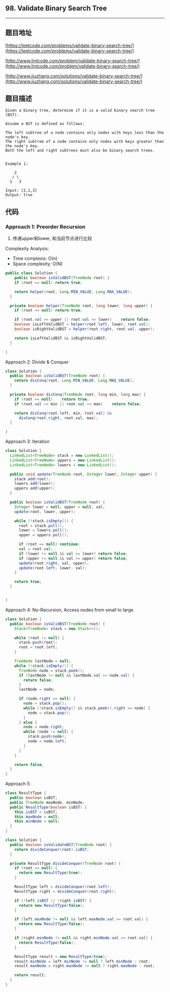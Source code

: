 ## 98. Validate Binary Search Tree

----
## 题目地址

[https://leetcode.com/problems/validate-binary-search-tree/](https://leetcode.com/problems/validate-binary-search-tree/)

[http://www.lintcode.com/problem/validate-binary-search-tree/](http://www.lintcode.com/problem/validate-binary-search-tree/)

[http://www.jiuzhang.com/solutions/validate-binary-search-tree/](http://www.jiuzhang.com/solutions/validate-binary-search-tree/)

## 题目描述

```text
Given a binary tree, determine if it is a valid binary search tree (BST).

Assume a BST is defined as follows:

The left subtree of a node contains only nodes with keys less than the node's key.
The right subtree of a node contains only nodes with keys greater than the node's key.
Both the left and right subtrees must also be binary search trees.


Example 1:

    2
   / \
  1   3

Input: [2,1,3]
Output: true
```

## 代码

### Approach 1: Preorder Recursion

1. 传递upper和lower, 和当前节点进行比较

Complexity Analysis:

* Time complexis: O\(n\)
* Space complexity: O\(N\)

```java
public class Solution {
    public boolean isValidBST(TreeNode root) {
    if (root == null) return true;

    return helper(root, Long.MIN_VALUE, Long.MAX_VALUE);
  }

  private boolean helper(TreeNode root, long lower, long upper) {
    if (root == null) return true;

    if (root.val >= upper || root.val <= lower)    return false;
    boolean isLeftValidBST = helper(root.left, lower, root.val);
    boolean isRightValidBST = helper(root.right, root.val, upper);

    return isLeftValidBST && isRightValidBST;
  }

}
```

Approach 2: Divide & Conquer

```java
class Solution {
  public boolean isValidBST(TreeNode root) {
    return divConq(root, Long.MIN_VALUE, Long.MAX_VALUE);
  }

  private boolean divConq(TreeNode root, long min, long max) {
    if (root == null)    return true;
    if (root.val <= min || root.val >= max)    return false;

    return divConq(root.left, min, root.val) && 
      divConq(root.right, root.val, max);
  }

}
```

Approach 3: Iteration

```java
class Solution {
  LinkedList<TreeNode> stack = new LinkedList();
  LinkedList<TreeNode> uppers = new LinkedList();
  LinkedList<TreeNode> lowers = new LinkedList();

  public void update(TreeNode root, Integer lower, Integer upper) {
    stack.add(root);
    lowers.add(lower);
    uppers.add(upper);
  }

  public boolean isValidBST(TreeNode root) {
    Integer lower = null, upper = null, val;
    update(root, lower, upper);

    while (!stack.isEmpty()) {
      root = stack.poll();
      lower = lowers.poll();
      upper = uppers.poll();

      if (root == null) continue;
      val = root.val;
      if (lower != null && val <= lower) return false;
      if (upper != null && val >= upper) return false;
      update(root.right, val, upper);
      update(root.left, lower, val);
    }

    return true;
  }


}
```

Approach 4: No-Recursion, Access nodes from small to large

```java
class Solution {
  public boolean isValidBST(TreeNode root) {
    Stack<TreeNode> stack = new Stack<>();

    while (root != null) {
      stack.push(root);
      root = root.left;
    }

    TreeNode lastNode = null;
    while (!stack.isEmpty()) {
      TreeNode node = stack.peek();
      if (lastNode != null && lastNode.val >= node.val) {
        return false;
      }
      lastNode = node;

      if (node.right == null) {
        node = stack.pop();
        while (!stack.isEmpty() && stack.peek().right == node) {
          node = stack.pop();
        }
      } else {
        node = node.right;
        while (node != null) {
          stack.push(node);
          node = node.left;
        }
      }
    }

    return false;
  }
}
```

Approach 5:

```java
class ResultType {
  public boolean isBST;
  public TreeNode maxNode, minNode;
  public ResultType(boolean isBST) {
    this.isBST = isBST;
    this.maxNode = null;
    this.minNode = null;
  }
}

class Solution {
  public boolean isValidateBST(TreeNode root) {
    return divideConquer(root).isBST;
  }

  private ResultType divideConquer(TreeNode root) {
    if (root == null) {
      return new ResultType(true);
    }

    ResultType left = divideConquer(root.left);
    ResultType right = divideConquer(root.right);

    if (!left.isBST || !right.isBST) {
      return new ResultType(false);
    }

    if (left.maxNode != null && left.maxNode.val >= root.val) {
      return new ResultType(false);
    }

    if (right.minNode != null && right.minNode.val <= root.val) {
      return ResultType(false);
    }

    ResultType result = new ResultType(true);
    result.minNode = left.minNode != null ? left.minNode : root;
    result.maxNode = right.maxNode != null ? right.maxNode : root;

    return result;
  }
}
```

